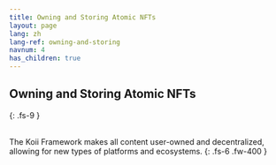 ```yaml
---
title: Owning and Storing Atomic NFTs
layout: page
lang: zh
lang-ref: owning-and-storing
navnum: 4
has_children: true
---
```


## Owning and Storing Atomic NFTs

{: .fs-9 }

<br>
The Koii Framework makes all content user-owned and decentralized, allowing for new types of platforms and ecosystems.
{: .fs-6 .fw-400 }
